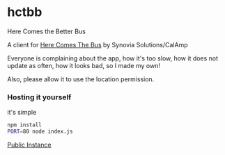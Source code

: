 # hctbb

Here Comes the Better Bus

A client for [Here Comes The Bus](https://herecomesthebus.com/) by Synovia Solutions/CalAmp

Everyone is complaining about the app, how it's too slow, how it does not update as often, how it looks bad, so I made my own!

Also, please allow it to use the location permission.

### Hosting it yourself

it's simple

```bash
npm install
PORT=80 node index.js
```

[Public Instance](https://hctbb.us)

